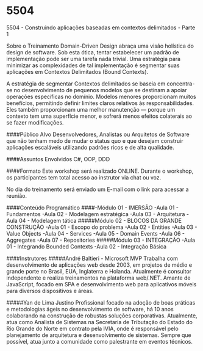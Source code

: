 # 5504
5504 - Construindo aplicações baseadas em contextos delimitados - Parte 1

Sobre o Treinamento
Domain-Driven Design abraça uma visão holística do design de software. Sob esta ótica, tentar estabelecer um padrão de implementação pode ser uma tarefa nada trivial. Uma estratégia para minimizar as complexidades de tal implementação é segmentar suas aplicações em Contextos Delimitados (Bound Contexts).

A estratégia de segmentar Contextos delimitados se baseia em concentra-se no desenvolvimento de pequenos modelos que se destinam a apoiar operações específicas no domínio. Modelos menores proporcionam muitos benefícios, permitindo definir limites claros relativos às responsabilidades. Eles também proporcionam uma melhor manutenção — porque um contexto tem uma superfície menor, e sofrerá menos efeitos colaterais ao se fazer modificações.

####Público Alvo
Desenvolvedores, Analistas ou Arquitetos de Software que não tenham medo de mudar o status quo e que desejam construir aplicações escaláveis utilizando padrões ricos e de alta qualidade.

####Assuntos Envolvidos
C#, OOP, DDD

####Formato
Este workshop será realizado ONLINE. Durante o workshop, os participantes tem total acesso ao instrutor via chat ou voz.

No dia do treinamento será enviado um E-mail com o link para acessar a reunião.

####Conteúdo Programático
####-Módulo 01 - IMERSÃO
-Aula 01 - Fundamentos
-Aula 02 - Modelagem estratégica
-Aula 03 - Arquitetura
-Aula 04 - Modelagem tática
#####Módulo 02 - BLOCOS DA GRANDE CONSTRUÇÃO
-Aula 01 - Escopo do problema
-Aula 02 - Entities
-Aula 03 - Value Objects
-Aula 04 - Services
-Aula 05 - Domain Events
-Aula 06 - Aggregates
-Aula 07 - Repositories
#####Módulo 03 - INTEGRAÇÃO
-Aula 01 - Integrando Bounded Contexts
-Aula 02 - Integração Básica


####Instrutores
#####André Baltieri - Microsoft MVP
Trabalha com desenvolvimento de aplicações web desde 2003, em projetos de médio e grande porte no Brasil, EUA, Inglaterra e Holanda. Atualmente é consultor independente e realiza treinamentos na plataforma web/.NET. Amante de JavaScript, focado em SPA e desenvolvimento web para aplicativos móveis para diversos dispositivos e áreas.

#####Yan de Lima Justino
Profissional focado na adoção de boas práticas e metodologias ágeis no desenvolvimento de software, há 10 anos colaborando na construção de robustas soluções corporativas. Atualmente, atua como Analista de Sistemas na Secretaria de Tributação do Estado do Rio Grande do Norte em contrato pela IVIA, onde é responsável pelo planejamento de arquitetura e desenvolvimento de sistemas. Sempre que possível, atua junto a comunidade como palestrante em eventos técnicos.
